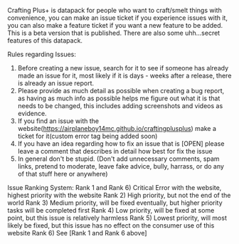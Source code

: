 Crafting Plus+ is datapack for people who want to craft/smelt things with convenience, you can make an issue ticket if you experience issues with it, you can also make a feature ticket if you want a new feature to be added. This is a beta version that is published. There are also some uhh...secret features of this datapack.


Rules regarding Issues:
  1) Before creating a new issue, search for it to see if someone has already made an issue for it, most likely if it is days - weeks after a release, there is already an issue report.
  2) Please provide as much detail as possible when creating a bug report, as having as much info as possible helps me figure out what it is that needs to be changed, this includes adding screenshots and videos as evidence.
  3) If you find an issue with the website(https://airplaneboy14mc.github.io/craftingplusplus) make a ticket for it(custom error tag being added soon)
  4) If you have an idea regarding how to fix an issue that is [OPEN] please leave a comment that describes in detail how best for fix the issue
  5) In general don't be stupid. (Don't add unnecessary comments, spam links, pretend to moderate, leave fake advice, bully, harrass, or do any of that stuff here or anywhere)


Issue Ranking System:
  Rank 1 and Rank 6) Critical Error with the website, highest priority with the website
  Rank 2) High priority, but not the end of the world
  Rank 3) Medium priority, will be fixed eventually, but higher priority tasks will be completed first
  Rank 4) Low priority, will be fixed at some point, but this issue is relatively harmless
  Rank 5) Lowest priority, will most likely be fixed, but this issue has no effect on the consumer use of this website
  Rank 6) See [Rank 1 and Rank 6 above]
